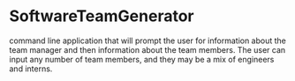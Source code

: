 # SoftwareTeamGenerator
command line application that will prompt the user for information about the team manager and then information about the team members. The user can input any number of team members, and they may be a mix of engineers and interns.
